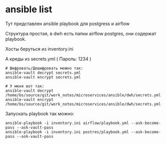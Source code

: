 # ansible list

Тут представлен ansible playbook для postgress и airflow

Структура простая, в dwh есть папки airflow postgres, они содержат playbook.

Хосты беруться из inventory.ini

А креды из secrets.yml ( Пароль: 1234 )

```
# Шифровать/Дешифровать можно так:
ansible-vault decrypt secrets.yml
ansible-vault encrypt secrets.yml

# У меня вот так:
ansible-vault decrypt /home/bs/source/git/work_notes/microservices/ansible/dwh/secrets.yml
ansible-vault encrypt /home/bs/source/git/work_notes/microservices/ansible/dwh/secrets.yml
```

Запускать playbook так можно:
```
ansible-playbook -i inventory.ini airflow/playbook.yml --ask-become-pass --ask-vault-pass
ansible-playbook -i inventory.ini postres/playbook.yml --ask-become-pass --ask-vault-pass
```